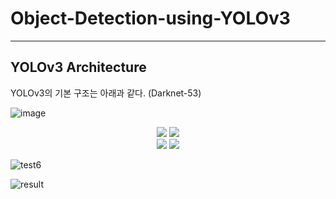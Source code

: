 # Object-Detection-using-YOLOv3

-----

## YOLOv3 Architecture
YOLOv3의 기본 구조는 아래과 같다. (Darknet-53)

![image](https://user-images.githubusercontent.com/58909032/99224594-f7237b80-2829-11eb-8b53-45161737e5ff.png)


<div display="inline-block">
<center>
<img src="https://user-images.githubusercontent.com/58909032/99224663-18846780-282a-11eb-86c4-a086cbcd80e1.jpg" display="inline-block" ></img>
<img src="https://user-images.githubusercontent.com/58909032/99222294-998d3000-2825-11eb-92e6-62cb6f88b800.png" display="inline-block" ></img>
</center>
</div>

<div display="inline-block">
<center>
<img src="https://user-images.githubusercontent.com/58909032/99224665-1a4e2b00-282a-11eb-9e52-961cbc9681c3.jpg" display="inline-block" ></img>
<img src="https://user-images.githubusercontent.com/58909032/99222296-9abe5d00-2825-11eb-90b2-011c570723f2.png" display="inline-block" ></img>
</center>
</div>


![test6](https://user-images.githubusercontent.com/58909032/99224665-1a4e2b00-282a-11eb-9e52-961cbc9681c3.jpg)


![result](https://user-images.githubusercontent.com/58909032/99222296-9abe5d00-2825-11eb-90b2-011c570723f2.png)

